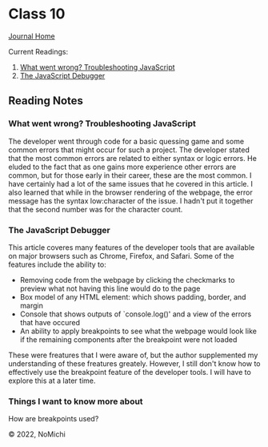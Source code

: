 # Class 10

[Journal Home](README.md)

Current Readings:

1. [What went wrong? Troubleshooting JavaScript](https://developer.mozilla.org/en-US/docs/Learn/JavaScript/First_steps/What_went_wrong)
2. [The JavaScript Debugger](https://developer.mozilla.org/en-US/docs/Learn/Common_questions/What_are_browser_developer_tools#the_javascript_debugger)

## Reading Notes

### What went wrong? Troubleshooting JavaScript

The developer went through code for a basic quessing game and some common errors that might occur for such a project. The developer stated that the most common errors are related to either syntax or logic errors. He eluded to the fact that as one gains more experience other errors are common, but for those early in their career, these are the most common. I have certainly had a lot of the same issues that he covered in this article. I also learned that while in the browser rendering of the webpage, the error message has the syntax low:character of the issue. I hadn't put it together that the second number was for the character count.

### The JavaScript Debugger

This article coveres many features of the developer tools that are available on major browsers such as Chrome, Firefox, and Safari. Some of the features include the ability to:

* Removing code from the webpage by clicking the checkmarks to preview what not having this line would do to the page
* Box model of any HTML element: which shows padding, border, and margin
* Console that shows outputs of `console.log()' and a view of the errors that have occured
* An ability to apply breakpoints to see what the webpage would look like if the remaining components after the breakpoint were not loaded

These were freatures that I were aware of, but the author supplemented my understanding of these freatures greately. However, I still don't know how to effectively use the breakpoint feature of the developer tools. I will have to explore this at a later time.

### Things I want to know more about

How are breakpoints used?

&copy; 2022, NoMichi
